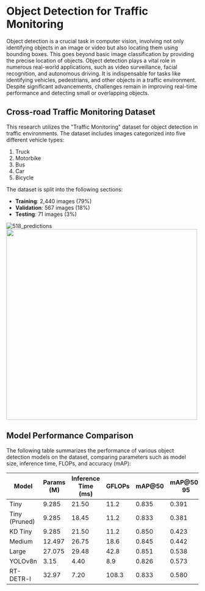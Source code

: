 # Object Detection for Traffic Monitoring

Object detection is a crucial task in computer vision, involving not only identifying objects in an image or video but also locating them using bounding boxes. This goes beyond basic image classification by providing the precise location of objects. Object detection plays a vital role in numerous real-world applications, such as video surveillance, facial recognition, and autonomous driving. It is indispensable for tasks like identifying vehicles, pedestrians, and other objects in a traffic environment. Despite significant advancements, challenges remain in improving real-time performance and detecting small or overlapping objects.

## Cross-road Traffic Monitoring Dataset

This research utilizes the "Traffic Monitoring" dataset for object detection in traffic environments. The dataset includes images categorized into five different vehicle types:

1. Truck
2. Motorbike
3. Bus
4. Car
5. Bicycle

The dataset is split into the following sections:
- **Training**: 2,440 images (79%)
- **Validation**: 567 images (18%)
- **Testing**: 71 images (3%)

![518_predictions](https://github.com/user-attachments/assets/1a0856ff-460d-4b80-b350-3441d9326f2e)
<img src="![518_predictions](https://github.com/user-attachments/assets/1a0856ff-460d-4b80-b350-3441d9326f2e)" width="500"/>


## Model Performance Comparison

The following table summarizes the performance of various object detection models on the dataset, comparing parameters such as model size, inference time, FLOPs, and accuracy (mAP):

| **Model**     | **Params (M)** | **Inference Time (ms)** |  **GFLOPs**  | **mAP@50** | **mAP@50-95** |
|---------------|----------------|-------------------------|--------------|------------|---------------|
| Tiny          | 9.285          | 21.50                   |   11.2       | 0.835      | 0.391         |
| Tiny (Pruned) | 9.285          | 18.45                   |   11.2       | 0.833      | 0.381         |
| KD Tiny       | 9.285          | 21.50                   |   11.2       | 0.850      | 0.423         |
| Medium        |12.497          | 26.75                   |   18.6       | 0.845      | 0.442         |
| Large         |27.075          | 29.48                   |   42.8       | 0.851      | 0.538         |
| YOLOv8n       | 3.15           |  4.40                   |    8.9       | 0.826      | 0.573         |
| RT-DETR-l     |32.97           |  7.20                   |  108.3       | 0.833      | 0.580         |
